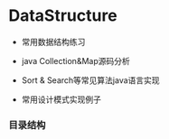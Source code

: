 # DataStructure
- 常用数据结构练习

- java Collection&Map源码分析

- Sort & Search等常见算法java语言实现

- 常用设计模式实现例子

### 目录结构

